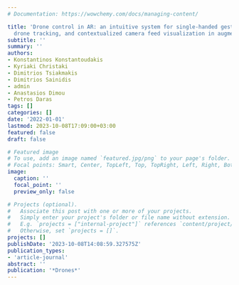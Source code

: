 ```yaml
---
# Documentation: https://wowchemy.com/docs/managing-content/

title: 'Drone control in AR: an intuitive system for single-handed gesture control,
  drone tracking, and contextualized camera feed visualization in augmented reality'
subtitle: ''
summary: ''
authors:
- Konstantinos Konstantoudakis
- Kyriaki Christaki
- Dimitrios Tsiakmakis
- Dimitrios Sainidis
- admin
- Anastasios Dimou
- Petros Daras
tags: []
categories: []
date: '2022-01-01'
lastmod: 2023-10-08T17:09:00+03:00
featured: false
draft: false

# Featured image
# To use, add an image named `featured.jpg/png` to your page's folder.
# Focal points: Smart, Center, TopLeft, Top, TopRight, Left, Right, BottomLeft, Bottom, BottomRight.
image:
  caption: ''
  focal_point: ''
  preview_only: false

# Projects (optional).
#   Associate this post with one or more of your projects.
#   Simply enter your project's folder or file name without extension.
#   E.g. `projects = ["internal-project"]` references `content/project/deep-learning/index.md`.
#   Otherwise, set `projects = []`.
projects: []
publishDate: '2023-10-08T14:08:59.327575Z'
publication_types:
- 'article-journal'
abstract: ''
publication: '*Drones*'
---
```

